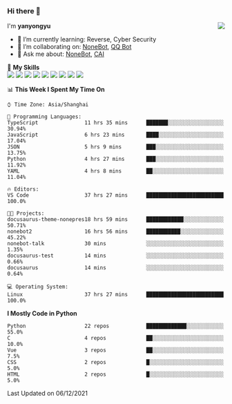 ### Hi there 👋

<a href="#">
  <img align="right" src="https://github-readme-stats.vercel.app/api?username=yanyongyu&count_private=true&show_icons=true&bg_color=15,f2f7fd,E0EAFC" />
</a>

I'm **yanyongyu**

- 🌱 I’m currently learning: Reverse, Cyber Security
- 👯 I’m collaborating on: [NoneBot](https://github.com/nonebot), [QQ Bot](https://github.com/Mrs4s/go-cqhttp)
- 💬 Ask me about: [NoneBot](https://github.com/nonebot), [CAI](https://github.com/cscs181/CAI)

🌟 **My Skills**  
![](https://img.shields.io/badge/-Python-3e74a2?style=flat-square&logo=Python&logoColor=fff)
![](https://img.shields.io/badge/-Node.js-339933?style=flat-square&logo=Node.js&logoColor=fff)
![](https://img.shields.io/badge/-Vue-4fc08d?style=flat-square&logo=Vue.js&logoColor=fff)
![](https://img.shields.io/badge/-React-2d98ce?style=flat-square&logo=React&logoColor=fff)
![](https://img.shields.io/badge/-Docker-2496ED?style=flat-square&logo=Docker&logoColor=fff)
![](https://img.shields.io/badge/-Linux-000000?style=flat-square&logo=Linux&logoColor=fff)
![](https://img.shields.io/badge/-MySQL-4479A1?style=flat-square&logo=MySQL&logoColor=fff)
![](https://img.shields.io/badge/-Redis-DC382D?style=flat-square&logo=Redis&logoColor=fff)
![](https://img.shields.io/badge/-MongoDB-47A248?style=flat-square&logo=MongoDB&logoColor=fff)

<!--START_SECTION:waka-->
📊 **This Week I Spent My Time On** 

```text
⌚︎ Time Zone: Asia/Shanghai

💬 Programming Languages: 
TypeScript               11 hrs 35 mins      ███████░░░░░░░░░░░░░░░░░░   30.94% 
JavaScript               6 hrs 23 mins       ████░░░░░░░░░░░░░░░░░░░░░   17.04% 
JSON                     5 hrs 9 mins        ███░░░░░░░░░░░░░░░░░░░░░░   13.75% 
Python                   4 hrs 27 mins       ███░░░░░░░░░░░░░░░░░░░░░░   11.92% 
YAML                     4 hrs 8 mins        ██░░░░░░░░░░░░░░░░░░░░░░░   11.04%

🔥 Editors: 
VS Code                  37 hrs 27 mins      █████████████████████████   100.0%

🐱‍💻 Projects: 
docusaurus-theme-nonepres18 hrs 59 mins      ████████████░░░░░░░░░░░░░   50.71% 
nonebot2                 16 hrs 56 mins      ███████████░░░░░░░░░░░░░░   45.22% 
nonebot-talk             30 mins             ░░░░░░░░░░░░░░░░░░░░░░░░░   1.35% 
docusaurus-test          14 mins             ░░░░░░░░░░░░░░░░░░░░░░░░░   0.66% 
docusaurus               14 mins             ░░░░░░░░░░░░░░░░░░░░░░░░░   0.64%

💻 Operating System: 
Linux                    37 hrs 27 mins      █████████████████████████   100.0%

```

**I Mostly Code in Python** 

```text
Python                   22 repos            █████████████░░░░░░░░░░░░   55.0% 
C                        4 repos             ██░░░░░░░░░░░░░░░░░░░░░░░   10.0% 
Vue                      3 repos             ██░░░░░░░░░░░░░░░░░░░░░░░   7.5% 
CSS                      2 repos             █░░░░░░░░░░░░░░░░░░░░░░░░   5.0% 
HTML                     2 repos             █░░░░░░░░░░░░░░░░░░░░░░░░   5.0%

```



 Last Updated on 06/12/2021
<!--END_SECTION:waka-->
